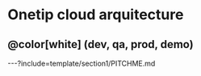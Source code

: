 # Onetip cloud arquitecture
## @color[white] (dev, qa, prod, demo)
---?include=template/section1/PITCHME.md